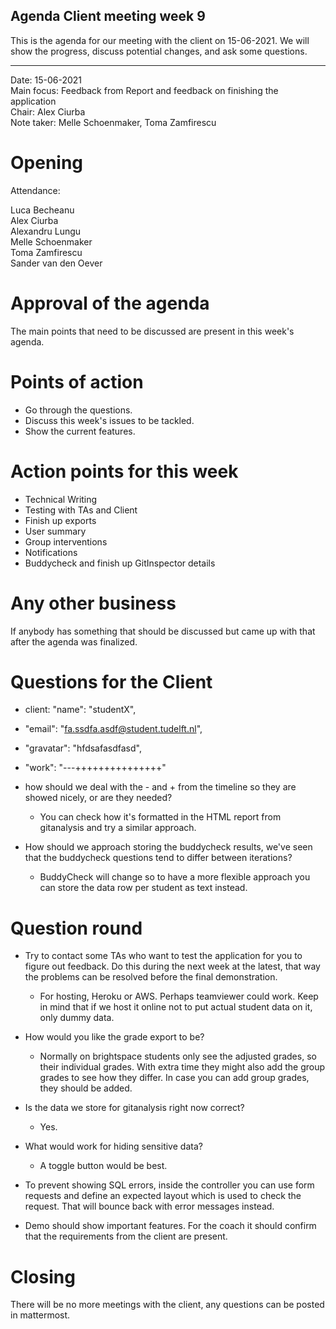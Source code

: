 ## Agenda Client meeting week 9

This is the agenda for our meeting with the client on 15-06-2021. We will show the progress, discuss potential changes, and ask some questions.

---

Date:           15-06-2021\
Main focus:     Feedback from Report and feedback on finishing the application\
Chair:          Alex Ciurba\
Note taker:     Melle Schoenmaker, Toma Zamfirescu


# Opening
Attendance:

Luca Becheanu\
Alex Ciurba\
Alexandru Lungu\
Melle Schoenmaker\
Toma Zamfirescu\
Sander van den Oever

# Approval of the agenda

The main points that need to be discussed are present in this week's agenda.

# Points of action

- Go through the questions.
- Discuss this week's issues to be tackled.
- Show the current features.

# Action points for this week

- Technical Writing
- Testing with TAs and Client
- Finish up exports
- User summary
- Group interventions
- Notifications
- Buddycheck and finish up GitInspector details

# Any other business
If anybody has something that should be discussed but came up with that after the agenda was finalized.

# Questions for the Client

-  client:    "name": "studentX",
- "email": "fa.ssdfa.asdf@student.tudelft.nl",
- "gravatar": "hfdsafasdfasd",
- "work": "---+++++++++++++++"
- how should we deal with the - and + from the timeline so they are showed nicely, or are they needed?
    - You can check how it's formatted in the HTML report from gitanalysis and try a similar approach.

- How should we approach storing the buddycheck results, we've seen that the buddycheck questions tend to differ between iterations?
    - BuddyCheck will change so to have a more flexible approach you can store the data row per student as text instead.

# Question round

- Try to contact some TAs who want to test the application for you to figure out feedback. Do this during the next week at the latest, that way the problems can be resolved before the final demonstration.
    - For hosting, Heroku or AWS. Perhaps teamviewer could work. Keep in mind that if we host it online not to put actual student data on it, only dummy data.
- How would you like the grade export to be?
    - Normally on brightspace students only see the adjusted grades, so their individual grades. With extra time they might also add the group grades to see how they differ. In case you can add group grades, they should be added.
    
- Is the data we store for gitanalysis right now correct?
    - Yes.
    
- What would work for hiding sensitive data?
    - A toggle button would be best.
    
- To prevent showing SQL errors, inside the controller you can use form requests and define an expected layout which is used to check the request.
  That will bounce back with error messages instead.
  
- Demo should show important features. For the coach it should confirm that the requirements from the client are present.

# Closing

There will be no more meetings with the client, any questions can be posted in mattermost.
